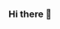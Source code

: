 ### Hi there 👋

<!--
**NotLolaty/NotLolaty** is a ✨ _special_ ✨ repository because its `README.md` (this file) appears on your GitHub profile.

Here are some ideas to get you started:

<h1> 🔭 I’m currently working on nothing </h1>
<h1> 🌱 I’m currently learning Sass or scss</h1>
<h1> 👯 I’m looking to collaborate on nothing</h1>
<h1> 🤔 I’m looking for help with nothing</h1>
<h1> 💬 Ask me about your mom</h1>
<h1> 📫 How to reach me: https://twitter.com/_NotLolaty</h1>
<h1> 😄 Pronouns: fuck yourself</h1>
<h1> ⚡ Fun fact: i know your mom)</h1> 
-->
